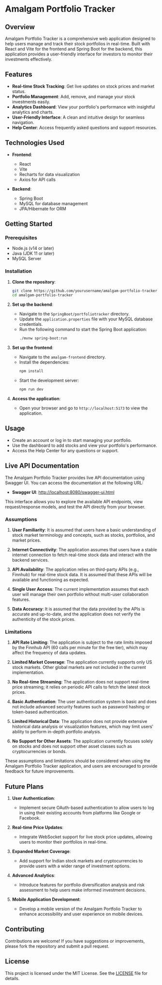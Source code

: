 # Amalgam Portfolio Tracker

## Overview

Amalgam Portfolio Tracker is a comprehensive web application designed to help users manage and track their stock portfolios in real-time. Built with React and Vite for the frontend and Spring Boot for the backend, this application provides a user-friendly interface for investors to monitor their investments effectively.

## Features

- **Real-time Stock Tracking**: Get live updates on stock prices and market status.
- **Portfolio Management**: Add, remove, and manage your stock investments easily.
- **Analytics Dashboard**: View your portfolio's performance with insightful analytics and charts.
- **User-Friendly Interface**: A clean and intuitive design for seamless navigation.
- **Help Center**: Access frequently asked questions and support resources.

## Technologies Used

- **Frontend**:
  - React
  - Vite
  - Recharts for data visualization
  - Axios for API calls

- **Backend**:
  - Spring Boot
  - MySQL for database management
  - JPA/Hibernate for ORM

## Getting Started

### Prerequisites

- Node.js (v14 or later)
- Java (JDK 11 or later)
- MySQL Server

### Installation

1. **Clone the repository**:
   ```bash
   git clone https://github.com/yourusername/amalgam-portfolio-tracker.git
   cd amalgam-portfolio-tracker
   ```

2. **Set up the backend**:
   - Navigate to the `SpringBoot/portfoliotracker` directory.
   - Update the `application.properties` file with your MySQL database credentials.
   - Run the following command to start the Spring Boot application:
     ```bash
     ./mvnw spring-boot:run
     ```

3. **Set up the frontend**:
   - Navigate to the `amalgam-frontend` directory.
   - Install the dependencies:
     ```bash
     npm install
     ```
   - Start the development server:
     ```bash
     npm run dev
     ```

4. **Access the application**:
   - Open your browser and go to `http://localhost:5173` to view the application.

## Usage

- Create an account or log in to start managing your portfolio.
- Use the dashboard to add stocks and view your portfolio's performance.
- Access the Help Center for any questions or support.

## Live API Documentation

The Amalgam Portfolio Tracker provides live API documentation using Swagger UI. You can access the documentation at the following URL:

- **Swagger UI**: [http://localhost:8080/swagger-ui.html](http://localhost:8080/swagger-ui.html)

This interface allows you to explore the available API endpoints, view request/response models, and test the API directly from your browser.

### Assumptions

1. **User Familiarity**: It is assumed that users have a basic understanding of stock market terminology and concepts, such as stocks, portfolios, and market prices.

2. **Internet Connectivity**: The application assumes that users have a stable internet connection to fetch real-time stock data and interact with the backend services.

3. **API Availability**: The application relies on third-party APIs (e.g., Finnhub) for real-time stock data. It is assumed that these APIs will be available and functioning as expected.

4. **Single User Access**: The current implementation assumes that each user will manage their own portfolio without multi-user collaboration features.

5. **Data Accuracy**: It is assumed that the data provided by the APIs is accurate and up-to-date, and the application does not verify the authenticity of the stock prices.

### Limitations

1. **API Rate Limiting**: The application is subject to the rate limits imposed by the Finnhub API (60 calls per minute for the free tier), which may affect the frequency of data updates.

2. **Limited Market Coverage**: The application currently supports only US stock markets. Other global markets are not included in the current implementation.

3. **No Real-time Streaming**: The application does not support real-time price streaming; it relies on periodic API calls to fetch the latest stock prices.

4. **Basic Authentication**: The user authentication system is basic and does not include advanced security features such as password hashing or token-based authentication.

5. **Limited Historical Data**: The application does not provide extensive historical data analysis or visualization features, which may limit users' ability to perform in-depth portfolio analysis.

6. **No Support for Other Assets**: The application currently focuses solely on stocks and does not support other asset classes such as cryptocurrencies or bonds.

These assumptions and limitations should be considered when using the Amalgam Portfolio Tracker application, and users are encouraged to provide feedback for future improvements.

## Future Plans

1. **User Authentication**:
   - Implement secure OAuth-based authentication to allow users to log in using their existing accounts from platforms like Google or Facebook.

2. **Real-time Price Updates**:
   - Integrate WebSocket support for live stock price updates, allowing users to monitor their portfolios in real-time.

3. **Expanded Market Coverage**:
   - Add support for Indian stock markets and cryptocurrencies to provide users with a wider range of investment options.

4. **Advanced Analytics**:
   - Introduce features for portfolio diversification analysis and risk assessment to help users make informed investment decisions.

5. **Mobile Application Development**:
   - Develop a mobile version of the Amalgam Portfolio Tracker to enhance accessibility and user experience on mobile devices.

## Contributing

Contributions are welcome! If you have suggestions or improvements, please fork the repository and submit a pull request.

## License

This project is licensed under the MIT License. See the [LICENSE](LICENSE) file for details.
